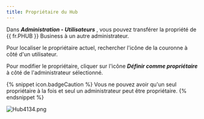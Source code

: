 ```yaml
---
title: Propriétaire du Hub
---
```

Dans ***Administration - Utilisateurs*** , vous pouvez transférer la propriété de {{ fr.PHUB }} Business à un autre administrateur.  

Pour localiser le propriétaire actuel, rechercher l&apos;icône de la couronne à côté d&apos;un utilisateur.  

Pour modifier le propriétaire, cliquer sur l&apos;icône ***Définir comme propriétaire*** à côté de l&apos;administrateur sélectionné.  

{% snippet icon.badgeCaution %} 
Vous ne pouvez avoir qu&apos;un seul propriétaire à la fois et seul un administrateur peut être propriétaire. 
{% endsnippet %}
 
![Hub4134.png](/img/fr/hub/Hub4134.png) 

